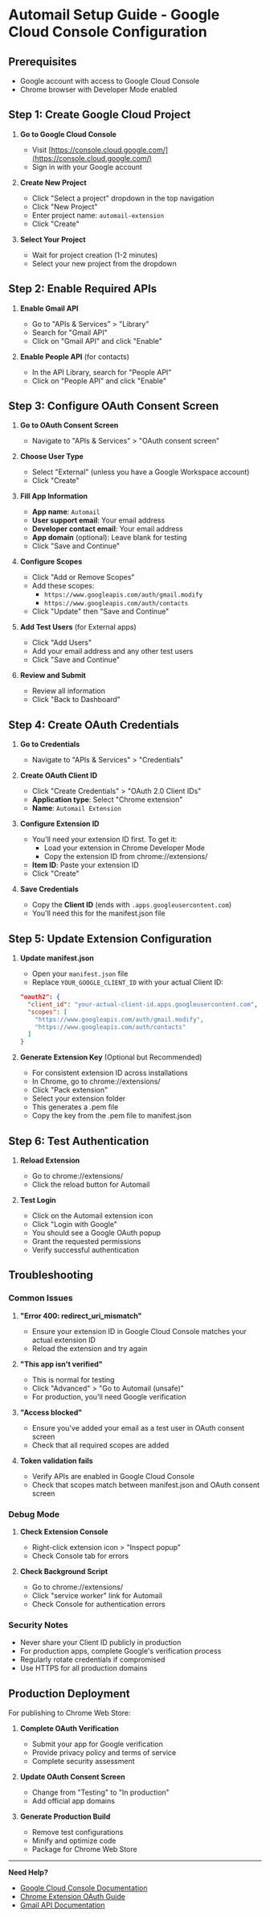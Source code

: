 <!--
Created on: 6/16/2025
Edited on: 6/16/2025, 6/24/2025
-->

# Automail Setup Guide - Google Cloud Console Configuration

## Prerequisites
- Google account with access to Google Cloud Console
- Chrome browser with Developer Mode enabled

## Step 1: Create Google Cloud Project

1. **Go to Google Cloud Console**
   - Visit [https://console.cloud.google.com/](https://console.cloud.google.com/)
   - Sign in with your Google account

2. **Create New Project**
   - Click "Select a project" dropdown in the top navigation
   - Click "New Project"
   - Enter project name: `automail-extension`
   - Click "Create"

3. **Select Your Project**
   - Wait for project creation (1-2 minutes)
   - Select your new project from the dropdown

## Step 2: Enable Required APIs

1. **Enable Gmail API**
   - Go to "APIs & Services" > "Library"
   - Search for "Gmail API"
   - Click on "Gmail API" and click "Enable"

2. **Enable People API** (for contacts)
   - In the API Library, search for "People API"
   - Click on "People API" and click "Enable"

## Step 3: Configure OAuth Consent Screen

1. **Go to OAuth Consent Screen**
   - Navigate to "APIs & Services" > "OAuth consent screen"

2. **Choose User Type**
   - Select "External" (unless you have a Google Workspace account)
   - Click "Create"

3. **Fill App Information**
   - **App name**: `Automail`
   - **User support email**: Your email address
   - **Developer contact email**: Your email address
   - **App domain** (optional): Leave blank for testing
   - Click "Save and Continue"

4. **Configure Scopes**
   - Click "Add or Remove Scopes"
   - Add these scopes:
     - `https://www.googleapis.com/auth/gmail.modify`
     - `https://www.googleapis.com/auth/contacts`
   - Click "Update" then "Save and Continue"

5. **Add Test Users** (for External apps)
   - Click "Add Users"
   - Add your email address and any other test users
   - Click "Save and Continue"

6. **Review and Submit**
   - Review all information
   - Click "Back to Dashboard"

## Step 4: Create OAuth Credentials

1. **Go to Credentials**
   - Navigate to "APIs & Services" > "Credentials"

2. **Create OAuth Client ID**
   - Click "Create Credentials" > "OAuth 2.0 Client IDs"
   - **Application type**: Select "Chrome extension"
   - **Name**: `Automail Extension`

3. **Configure Extension ID**
   - You'll need your extension ID first. To get it:
     - Load your extension in Chrome Developer Mode
     - Copy the extension ID from chrome://extensions/
   - **Item ID**: Paste your extension ID
   - Click "Create"

4. **Save Credentials**
   - Copy the **Client ID** (ends with `.apps.googleusercontent.com`)
   - You'll need this for the manifest.json file

## Step 5: Update Extension Configuration

1. **Update manifest.json**
   - Open your `manifest.json` file
   - Replace `YOUR_GOOGLE_CLIENT_ID` with your actual Client ID:
   ```json
   "oauth2": {
     "client_id": "your-actual-client-id.apps.googleusercontent.com",
     "scopes": [
       "https://www.googleapis.com/auth/gmail.modify",
       "https://www.googleapis.com/auth/contacts"
     ]
   }
   ```

2. **Generate Extension Key** (Optional but Recommended)
   - For consistent extension ID across installations
   - In Chrome, go to chrome://extensions/
   - Click "Pack extension"
   - Select your extension folder
   - This generates a .pem file
   - Copy the key from the .pem file to manifest.json

## Step 6: Test Authentication

1. **Reload Extension**
   - Go to chrome://extensions/
   - Click the reload button for Automail

2. **Test Login**
   - Click on the Automail extension icon
   - Click "Login with Google"
   - You should see a Google OAuth popup
   - Grant the requested permissions
   - Verify successful authentication

## Troubleshooting

### Common Issues

1. **"Error 400: redirect_uri_mismatch"**
   - Ensure your extension ID in Google Cloud Console matches your actual extension ID
   - Reload the extension and try again

2. **"This app isn't verified"**
   - This is normal for testing
   - Click "Advanced" > "Go to Automail (unsafe)"
   - For production, you'll need Google verification

3. **"Access blocked"**
   - Ensure you've added your email as a test user in OAuth consent screen
   - Check that all required scopes are added

4. **Token validation fails**
   - Verify APIs are enabled in Google Cloud Console
   - Check that scopes match between manifest.json and OAuth consent screen

### Debug Mode

1. **Check Extension Console**
   - Right-click extension icon > "Inspect popup"
   - Check Console tab for errors

2. **Check Background Script**
   - Go to chrome://extensions/
   - Click "service worker" link for Automail
   - Check Console for authentication errors

### Security Notes

- Never share your Client ID publicly in production
- For production apps, complete Google's verification process
- Regularly rotate credentials if compromised
- Use HTTPS for all production domains

## Production Deployment

For publishing to Chrome Web Store:

1. **Complete OAuth Verification**
   - Submit your app for Google verification
   - Provide privacy policy and terms of service
   - Complete security assessment

2. **Update OAuth Consent Screen**
   - Change from "Testing" to "In production"
   - Add official app domains

3. **Generate Production Build**
   - Remove test configurations
   - Minify and optimize code
   - Package for Chrome Web Store

---

**Need Help?**
- [Google Cloud Console Documentation](https://cloud.google.com/docs)
- [Chrome Extension OAuth Guide](https://developer.chrome.com/docs/extensions/reference/identity/)
- [Gmail API Documentation](https://developers.google.com/gmail/api) 